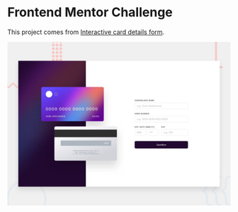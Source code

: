 # Frontend Mentor Challenge

This project comes from [Interactive card details form](https://www.frontendmentor.io/challenges/interactive-card-details-form-XpS8cKZDWw).

![preview](/starter_files/design/desktop-preview.jpg "Interactive card details form")